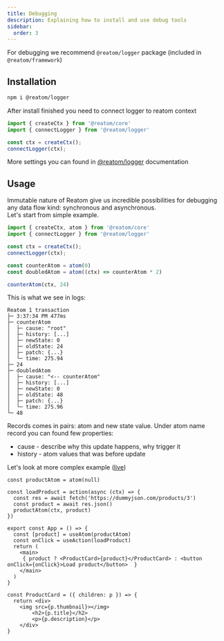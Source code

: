 ```yaml
---
title: Debugging
description: Explaining how to install and use debug tools
sidebar:
  order: 3
---
```


For debugging we recommend `@reatom/logger` package (included in `@reatom/framework`)

## Installation

```sh
npm i @reatom/logger
```

After install finished you need to connect logger to reatom context

```ts
import { createCtx } from '@reatom/core'
import { connectLogger } from '@reatom/logger'

const ctx = createCtx();
connectLogger(ctx);
```
More settings you can found in [@reatom/logger](@reatom/logger) documentation

## Usage

Immutable nature of Reatom give us incredible possibilities for debugging any data flow kind: synchronous and asynchronous.  
Let's start from simple example.
```ts
import { createCtx, atom } from '@reatom/core'
import { connectLogger } from '@reatom/logger'

const ctx = createCtx();
connectLogger(ctx);

const counterAtom = atom(0)
const doubledAtom = atom((ctx) => counterAtom * 2)

counterAtom(ctx, 24)
```
This is what we see in logs:
```
Reatom 1 transaction
├─ 3:37:34 PM 477ms
├─ counterAtom
│  ├─ cause: "root"
│  ├─ history: [...]
│  ├─ newState: 0
│  ├─ oldState: 24
│  ├─ patch: {...}
│  └─ time: 275.94
├─ 24
├─ doubledAtom
│  ├─ cause: "<-- counterAtom"
│  ├─ history: [...]
│  ├─ newState: 0
│  ├─ oldState: 48
│  ├─ patch: {...}
│  └─ time: 275.96
└─ 48
 ```
 Records comes in pairs: atom and new state value.
 Under atom name record you can found few properties:
 - cause - describe why this update happens, why trigger it
 - history - atom values that was before update

Let's look at more complex example ([live](https://stackblitz.com/edit/github-dagxch-1aynbc?file=src%2FApp.tsx))

```tsx
const productAtom = atom(null)

const loadProduct = action(async (ctx) => {
  const res = await fetch('https://dummyjson.com/products/3')
  const product = await res.json()
  productAtom(ctx, product)
})

export const App = () => {
  const [product] = useAtom(productAtom)
  const onClick = useAction(loadProduct)
  return (
    <main>
     { product ? <ProductCard>{product}</ProductCard> : <button onClick={onClick}>Load product</button>  }
    </main>
  )
}

const ProductCard = ({ children: p }) => {
  return <div>
    <img src={p.thumbnail}></img>
        <h2>{p.title}</h2>
        <p>{p.description}</p>
    </div>
}
```
